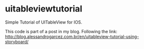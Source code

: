 uitableviewtutorial
===================

Simple Tutorial of UITableView for IOS.

This code is part of a post in my blog.
Following the link:
http://blog.alessandrogarcez.com.br/en/uitableview-tutorial-using-storyboard/
